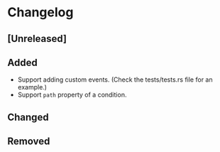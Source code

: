 # Changelog

## [Unreleased]
## Added
- Support adding custom events. (Check the tests/tests.rs file for an example.)
- Support `path` property of a condition.
## Changed
## Removed
